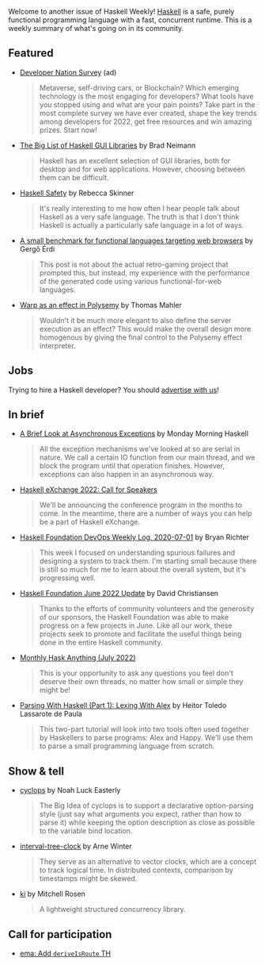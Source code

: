 Welcome to another issue of Haskell Weekly!
[Haskell](https://www.haskell.org) is a safe, purely functional programming language with a fast, concurrent runtime.
This is a weekly summary of what's going on in its community.

## Featured

<!-- 2022-06-09, 2022-06-16, 2022-06-30, 2022-07-07 -->
- [Developer Nation Survey](https://developereconomics.net/?member_id=haskell) (ad)
  > Metaverse, self-driving cars, or Blockchain? Which emerging technology is the most engaging for developers?  What tools have you stopped using and what are your pain points? Take part in the most complete survey we have ever created, shape the key trends among developers for 2022, get free resources and win amazing prizes. Start now!

- [The Big List of Haskell GUI Libraries](http://bradrn.com/posts/hs-gui-libs.html) by Brad Neimann
  > Haskell has an excellent selection of GUI libraries, both for desktop and for web applications. However, choosing between them can be difficult.

- [Haskell Safety](https://medium.com/pragmatic-programmers/haskell-safety-e7c8db58f542) by Rebecca Skinner
  > It's really interesting to me how often I hear people talk about Haskell as a very safe language. The truth is that I don't think Haskell is actually a particularly safe language in a lot of ways.

- [A small benchmark for functional languages targeting web browsers](https://unsafeperform.io/blog/2022-07-02-a_small_benchmark_for_functional_languages_targeting_web_browsers/) by Gergő Érdi
  > This post is not about the actual retro-gaming project that prompted this, but instead, my experience with the performance of the generated code using various functional-for-web languages.

- [Warp as an effect in Polysemy](https://thma.github.io/posts/2022-07-04-polysemy-and-warp.html) by Thomas Mahler
  > Wouldn't it be much more elegant to also define the server execution as an effect? This would make the overall design more homogenous by giving the final control to the Polysemy effect interpreter.

## Jobs

Trying to hire a Haskell developer?
You should [advertise with us](https://haskellweekly.news/advertising.html)!

## In brief

- [A Brief Look at Asynchronous Exceptions](https://mmhaskell.com/blog/2022/6/30/a-brief-look-at-asynchronous-exceptions) by Monday Morning Haskell
  > All the exception mechanisms we've looked at so are serial in nature. We call a certain IO function from our main thread, and we block the program until that operation finishes. However, exceptions can also happen in an asynchronous way.

- [Haskell eXchange 2022: Call for Speakers](https://events.skillsmatter.com/haskellx2022#get-involved)
  > We'll be announcing the conference program in the months to come. In the meantime, there are a number of ways you can help be a part of Haskell eXchange.

- [Haskell Foundation DevOps Weekly Log, 2020-07-01](https://discourse.haskell.org/t/haskell-foundation-devops-weekly-log-2020-07-01/4728?u=taylorfausak) by Bryan Richter
  > This week I focused on understanding spurious failures and designing a system to track them. I'm starting small because there is still so much for me to learn about the overall system, but it's progressing well.

- [Haskell Foundation June 2022 Update](https://discourse.haskell.org/t/haskell-foundation-june-2022-update/4730?u=taylorfausak) by David Christiansen
  > Thanks to the efforts of community volunteers and the generosity of our sponsors, the Haskell Foundation was able to make progress on a few projects in June. Like all our work, these projects seek to promote and facilitate the useful things being done in the entire Haskell community.

- [Monthly Hask Anything (July 2022)](https://np.reddit.com/r/haskell/comments/vorgg1/monthly_hask_anything_july_2022/)
  > This is your opportunity to ask any questions you feel don't deserve their own threads, no matter how small or simple they might be!

- [Parsing With Haskell (Part 1): Lexing With Alex](https://serokell.io/blog/lexing-with-alex) by Heitor Toledo Lassarote de Paula
  > This two-part tutorial will look into two tools often used together by Haskellers to parse programs: Alex and Happy. We'll use them to parse a small programming language from scratch.

## Show & tell

- [cyclops](https://np.reddit.com/r/haskell/comments/vrxs08/preview_cyclops_a_command_line_option_parsing/) by Noah Luck Easterly
  > The Big Idea of cyclops is to support a declarative option-parsing style (just say what arguments you expect, rather than how to parse it) while keeping the option description as close as possible to the variable bind location.

- [interval-tree-clock](https://np.reddit.com/r/haskell/comments/vriwfh/intervaltreeclocks0100/) by Arne Winter
  > They serve as an alternative to vector clocks, which are a concept to track logical time. In distributed contexts, comparison by timestamps might be skewed.

- [ki](https://np.reddit.com/r/haskell/comments/vof6p8/ki_100_a_lightweight_structured_concurrency/) by Mitchell Rosen
  > A lightweight structured concurrency library.

## Call for participation

- [ema: Add `deriveIsRoute` TH](https://github.com/EmaApps/ema/issues/103)

